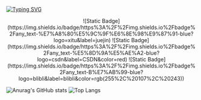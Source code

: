 [![Typing SVG](https://readme-typing-svg.demolab.com?font=&size=30&pause=1000&color=9765F7&center=%E7%9C%9F&vCenter=%E5%81%87&repeat=%E7%9C%9F&random=%E5%81%87&width=435&lines=%E6%81%AD%E5%96%9C%E5%BC%80%E5%90%AF%E5%AE%9D%E8%97%8F%EF%BC%9Atype-%E4%BA%91%E7%9A%84%E4%BB%93%E5%BA%93)](https://git.io/typing-svg)

<div align=center>
  ![Static Badge](https://img.shields.io/badge/https%3A%2F%2Fimg.shields.io%2Fbadge%2Fany_text-%E7%A8%80%E5%9C%9F%E6%8E%98%E9%87%91-blue?logo=xitu&label=juejin)
  ![Static Badge](https://img.shields.io/badge/https%3A%2F%2Fimg.shields.io%2Fbadge%2Fany_text-%E5%8D%9A%E5%AE%A2-blue?logo=csdn&label=CSDN&color=red)
  ![Static Badge](https://img.shields.io/badge/https%3A%2F%2Fimg.shields.io%2Fbadge%2Fany_text-B%E7%AB%99-blue?logo=blibli&label=blibli&color=rgb(255%2C%20107%2C%20243))
</div>

![Anurag's GitHub stats](https://github-readme-stats.vercel.app/api?username=2648782102&show_icons=true&rank_icon=github)
![Top Langs](https://github-readme-stats.vercel.app/api/top-langs/?username=2648782102&size_weight=0.5&count_weight=0.5)

